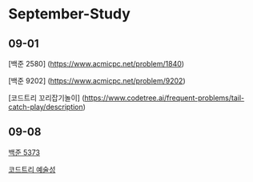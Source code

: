 # September-Study

## 09-01
[백준 2580] (https://www.acmicpc.net/problem/1840)

[백준 9202] (https://www.acmicpc.net/problem/9202)

[코드트리 꼬리잡기놀이] (https://www.codetree.ai/frequent-problems/tail-catch-play/description)


##  09-08

[백준 5373](https://www.acmicpc.net/problem/5373)

[코드트리 예술성](https://www.codetree.ai/frequent-problems/artistry/description)
